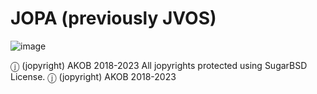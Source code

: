 # JOPA (previously JVOS)
![image](https://github.com/PBPUser/JOPA/assets/43165341/e907c797-801d-4649-8ff9-a11d405a29f0)

ⓙ (jopyright) AKOB 2018-2023
All jopyrights protected using SugarBSD License.
ⓙ (jopyright) AKOB 2018-2023
